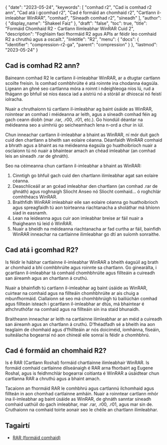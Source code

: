 {
  "date": "2023-05-24",
  "keywords": [
"comhad r2",
"Cad is comhad r2 ann",
"Cad atá i gcomhad r2",
"Cad é formáid an chomhaid r2",
"Cartlann il-imleabhar WinRAR",
"comhad",
"Síneadh comhad r2",
"síneadh"
],
  "author": {
    "display_name": "Shakeel Faiz"
},
  "draft": "false",
  "toc": true,
  "title": "Formáid Chomhaid R2 - Cartlann Ilimleabhar WinRAR Cuid 2",
  "description": "Foghlaim faoi fhormáid R2 agus APIs ar féidir leo comhaid R2 a chruthú agus a oscailt.",
  "linktitle": "R2",
  "menu": {
    "docs": {
      "identifier": "compression-r2-ga",
      "parent": "compression"
}
},
  "lastmod": "2023-05-24"
}

## Cad is comhad R2 ann?

Baineann comhad R2 le cartlann il-imleabhar WinRAR, ar a dtugtar cartlann scoilte freisin. Is comhad comhbhrúite é atá roinnte ina chodanna éagsúla. Ligeann an ghné seo cartlanna móra a roinnt i ndeighleoga níos lú, rud a fhágann go bhfuil sé níos éasca iad a aistriú nó a stóráil ar dhioscaí nó feistí iolracha.

Nuair a chruthaíonn tú cartlann il-imleabhar ag baint úsáide as WinRAR, roinntear an comhad i méideanna ar leith, agus a síneadh comhad féin ag gach ceann díobh (mar .rar, .r00, .r01, etc.). Go hiondúil déantar na méideanna seo a uimhriú go seicheamhach lena n-ord a chur in iúl.

Chun inneachar cartlann il-imleabhar a bhaint as WinRAR, ní mór duit gach cuid den chartlann a bheith san eolaire céanna. Déanfaidh WinRAR comhaid a bhrath agus a bhaint as na méideanna éagsúla go huathoibríoch nuair a osclaíonn tú nó nuair a bhaintear amach an chéad imleabhar (an comhad leis an síneadh .rar de ghnáth).

Seo na céimeanna chun cartlann il-imleabhar a bhaint as WinRAR:

1. Cinntigh go bhfuil gach cuid den chartlann ilimleabhar agat san eolaire céanna.
2. Deaschliceáil ar an gcéad imleabhar den chartlann (an comhad .rar de ghnáth) agus roghnaigh Sliocht Anseo nó Sliocht comhaid... ó roghchlár comhthéacs WinRAR.
3. Braithfidh WinRAR imleabhair eile san eolaire céanna go huathoibríoch agus spreagfaidh tú aon toirteanna riachtanacha a sholáthar má bhíonn siad in easnamh.
4. Lean na leideanna agus cuir aon imleabhar breise ar fáil nuair a fhaigheann tú leid ó WinRAR.
5. Nuair a bheidh na méideanna riachtanacha ar fad curtha ar fáil, bainfidh WinRAR inneachar na cartlainne ilimleabhar go dtí an suíomh sonraithe.

## Cad atá i gcomhad R2?

Is féidir le hábhar cartlainne il-imleabhar WinRAR a bheith éagsúil ag brath ar chomhaid a bhí comhbhrúite agus roinnte sa chartlann. Go ginearálta, i gcartlann il-imleabhar tá comhaid chomhbhrúite agus fillteáin a cuireadh san áireamh agus an chartlann á cruthú.

Nuair a bhainfidh tú cartlann il-imleabhar ag baint úsáide as WinRAR, cuirtear na comhaid agus na fillteáin chomhbhrúite ar ais chuig a mbunfhormáid. Ciallaíonn sé seo má chomhbhrúigh tú bailiúchán comhad agus fillteán isteach i gcartlann il-imleabhar ar dtús, má bhaintear é athchruthófar na comhaid agus na fillteáin sin ina staid bhunaidh.

Braitheann inneachar ar leith na cartlainne ilimleabhar ar an méid a cuireadh san áireamh agus an chartlann á cruthú. D’fhéadfadh sé a bheith ina aon teaglaim de chomhaid agus d’fhillteáin ar nós doiciméid, íomhánna, físeáin, suiteálacha bogearraí nó aon chineál eile sonraí is féidir a chomhbhrú.

## Cad é formáid an chomhaid R2?

Is é RAR (Cartlann Roshal) formáid chartlainne ilimleabhair WinRAR. Is formáid comhaid cartlainne dílseánaigh é RAR arna fhorbairt ag Eugene Roshal, agus is feidhmchlár bogearraí coitianta é WinRAR a úsáidtear chun cartlanna RAR a chruthú agus a bhaint amach.

Tacaíonn an fhormáid RAR le comhbhrú agus cartlannú ilchomhaid agus fillteán in aon chomhad cartlainne amháin. Nuair a roinntear cartlann mhór ina il-imleabhar ag baint úsáide as WinRAR, de ghnáth sanntar síneadh comhaid uathúil do gach imleabhar, mar .rar, .r00, .r01, agus mar sin de. Cruthaíonn na comhaid toirte aonair seo le chéile an chartlann ilimleabhar.

## Tagairtí
* [RAR (formáid comhaid)](https://en.wikipedia.org/wiki/RAR_(file_format))


